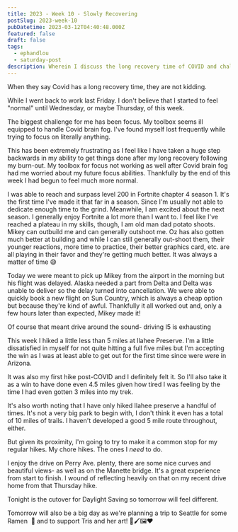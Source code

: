 ```yaml
---
title: 2023 - Week 10 - Slowly Recovering
postSlug: 2023-week-10
pubDatetime: 2023-03-12T04:40:48.000Z
featured: false
draft: false
tags:
  - ephandlou
  - saturday-post
description: Wherein I discuss the long recovery time of COVID and challenges related to focus, hitting level 200 in Fortnite for Chapter 4 Season 1, picking up Mikey from the airport, reflect on a shorter than desired hike at Illahee, Daylight Saving, and a forthcoing trip to Seattle to get Ramen at see Tris' art showing
---
```


When they say Covid has a long recovery time, they are not kidding.

While I went back to work last Friday. I don't believe that I started to feel "normal" until Wednesday, or maybe Thursday, of this week.

The biggest challenge for me has been focus. My toolbox seems ill equipped to handle Covid brain fog. I've found myself lost frequently while trying to focus on literally anything.

This has been extremely frustrating as I feel like I have taken a huge step backwards in my ability to get things done after my long recovery following my burn-out. My toolbox for focus not working as well after Covid brain fog had me worried about my future focus abilities. Thankfully by the end of this week I had begun to feel much more normal.

I was able to reach and surpass level 200 in Fortnite chapter 4 season 1. It's the first time I've made it that far in a season. Since I'm usually not able to dedicate enough time to the grind. Meanwhile, I am excited about the next season. I generally enjoy Fortnite a lot more than I want to. I feel like I've reached a plateau in my skills, though, I am old man dad potato shoots. Mikey can outbuild me and can generally outshoot me. Oz has also gotten much better at building and while I can still generally out-shoot them, their younger reactions, more time to practice, their better graphics card, etc. are all playing in their favor and they're getting much better. It was always a matter of time 😅

Today we were meant to pick up Mikey from the airport in the morning but his flight was delayed. Alaska needed a part from Delta and Delta was unable to deliver so the delay turned into cancellation. We were able to quickly book a new flight on Sun Country, which is always a cheap option but because they're kind of awful. Thankfully it all worked out and, only a few hours later than expected, Mikey made it!

Of course that meant drive around the sound- driving I5 is exhausting

This week I hiked a little less than 5 miles at Ilahee Preserve. I'm a little dissatisfied in myself for not quite hitting a full five miles but I'm accepting the win as I was at least able to get out for the first time since were were in Arizona.

It was also my first hike post-COVID and I definitely felt it. So I'll also take it as a win to have done even 4.5 miles given how tired I was feeling by the time I had even gotten 3 miles into my trek.

It's also worth noting that I have only hiked Ilahee preserve a handful of times. It's not a very big park to begin with, I don't think it even has a total of 10 miles of trails. I haven't developed a good 5 mile route throughout, either.

But given its proximity, I'm going to try to make it a common stop for my regular hikes. My chore hikes. The ones I _need_ to do.

I enjoy the drive on Perry Ave. plenty, there are some nice curves and beautiful views- as well as on the Manette bridge. It's a great experience from start to finish. I wound of reflecting heavily on that on my recent drive home from that Thursday hike.

Tonight is the cutover for Daylight Saving so tomorrow will feel different.

Tomorrow will also be a big day as we're planning a trip to Seattle for some Ramen  🍜 and to support Tris and her art! 🎨🖌️🖼️❤️
